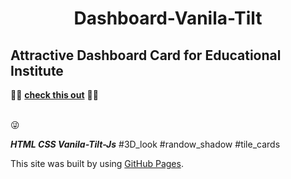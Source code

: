 <h1 align="center">Dashboard-Vanila-Tilt</h1> 


## Attractive Dashboard Card for Educational Institute
🛑🛑 **[check this out](https://avishkarodrigo.github.io/Dashboard-Vanila-Tilt/)** 🛑🛑 </center>

<br>
 😜

**_HTML CSS Vanila-Tilt-Js_**
#3D_look #randow_shadow #tile_cards

This site was built by using [GitHub Pages](https://pages.github.com/).

